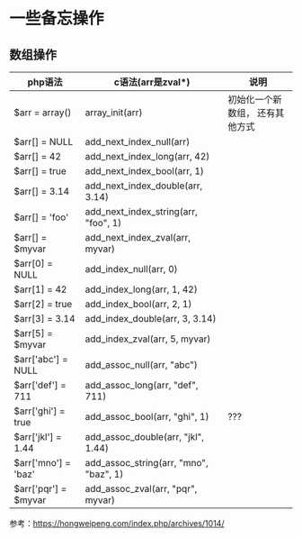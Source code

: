 # 一些备忘操作

## 数组操作

|php语法|c语法(arr是zval*)|说明|
|-|-|-|
|$arr = array() |array_init(arr)|初始化一个新数组， 还有其他方式|
|$arr[] = NULL| add_next_index_null(arr)||
|$arr[] = 42|add_next_index_long(arr, 42)||
|$arr[] = true|add_next_index_bool(arr, 1)||
|$arr[] = 3.14|add_next_index_double(arr, 3.14)||
|$arr[] = 'foo'|add_next_index_string(arr, "foo", 1)||
|$arr[] = $myvar|add_next_index_zval(arr, myvar)||
|$arr[0] = NULL|add_index_null(arr, 0)||
|$arr[1] = 42|add_index_long(arr, 1, 42)||
|$arr[2] = true|add_index_bool(arr, 2, 1)||
|$arr[3] = 3.14|add_index_double(arr, 3, 3.14)||
|$arr[5] = $myvar|add_index_zval(arr, 5, myvar)||
|$arr['abc'] = NULL|add_assoc_null(arr, "abc")||
|$arr['def'] = 711|add_assoc_long(arr, "def", 711)||
|$arr['ghi'] = true|add_assoc_bool(arr, "ghi", 1)|???|
|$arr['jkl'] = 1.44|add_assoc_double(arr, "jkl", 1.44)||
|$arr['mno'] = 'baz'|add_assoc_string(arr, "mno", "baz", 1)||
|$arr['pqr'] = $myvar|add_assoc_zval(arr, "pqr", myvar)||

参考：https://hongweipeng.com/index.php/archives/1014/